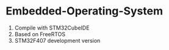 # Embedded-Operating-System
1. Compile with STM32CubeIDE
2. Based on FreeRTOS
3. STM32F407 development version
